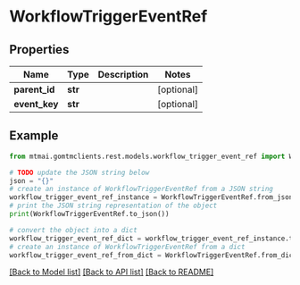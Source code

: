 # WorkflowTriggerEventRef


## Properties

Name | Type | Description | Notes
------------ | ------------- | ------------- | -------------
**parent_id** | **str** |  | [optional] 
**event_key** | **str** |  | [optional] 

## Example

```python
from mtmai.gomtmclients.rest.models.workflow_trigger_event_ref import WorkflowTriggerEventRef

# TODO update the JSON string below
json = "{}"
# create an instance of WorkflowTriggerEventRef from a JSON string
workflow_trigger_event_ref_instance = WorkflowTriggerEventRef.from_json(json)
# print the JSON string representation of the object
print(WorkflowTriggerEventRef.to_json())

# convert the object into a dict
workflow_trigger_event_ref_dict = workflow_trigger_event_ref_instance.to_dict()
# create an instance of WorkflowTriggerEventRef from a dict
workflow_trigger_event_ref_from_dict = WorkflowTriggerEventRef.from_dict(workflow_trigger_event_ref_dict)
```
[[Back to Model list]](../README.md#documentation-for-models) [[Back to API list]](../README.md#documentation-for-api-endpoints) [[Back to README]](../README.md)


